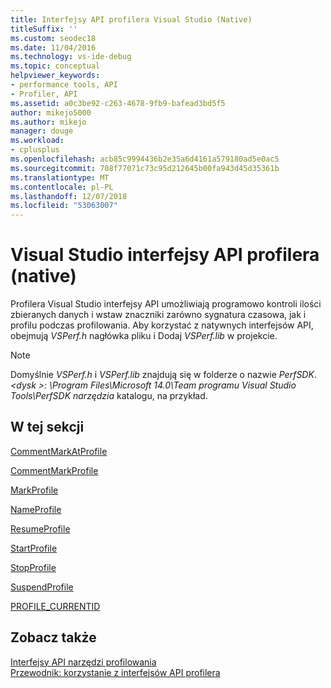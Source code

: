```yaml
---
title: Interfejsy API profilera Visual Studio (Native)
titleSuffix: ''
ms.custom: seodec18
ms.date: 11/04/2016
ms.technology: vs-ide-debug
ms.topic: conceptual
helpviewer_keywords:
- performance tools, API
- Profiler, API
ms.assetid: a0c3be92-c263-4678-9fb9-bafead3bd5f5
author: mikejo5000
ms.author: mikejo
manager: douge
ms.workload:
- cplusplus
ms.openlocfilehash: acb85c9994436b2e35a6d4161a579180ad5e0ac5
ms.sourcegitcommit: 708f77071c73c95d212645b00fa943d45d35361b
ms.translationtype: MT
ms.contentlocale: pl-PL
ms.lasthandoff: 12/07/2018
ms.locfileid: "53063007"
---
```

# <a name="visual-studio-profiler-api-reference-native"></a>Visual Studio interfejsy API profilera (native)
Profilera Visual Studio interfejsy API umożliwiają programowo kontroli ilości zbieranych danych i wstaw znaczniki zarówno sygnatura czasowa, jak i profilu podczas profilowania. Aby korzystać z natywnych interfejsów API, obejmują *VSPerf.h* nagłówka pliku i Dodaj *VSPerf.lib* w projekcie.  
  
> [!NOTE]
>  Domyślnie *VSPerf.h* i *VSPerf.lib* znajdują się w folderze o nazwie *PerfSDK*. *\<dysk >: \Program Files\Microsoft 14.0\Team programu Visual Studio Tools\PerfSDK narzędzia* katalogu, na przykład.  
  
## <a name="in-this-section"></a>W tej sekcji  
 [CommentMarkAtProfile](../profiling/commentmarkatprofile.md)  
  
 [CommentMarkProfile](../profiling/commentmarkprofile.md)  
  
 [MarkProfile](../profiling/markprofile.md)  
  
 [NameProfile](../profiling/nameprofile.md)  
  
 [ResumeProfile](../profiling/resumeprofile.md)  
  
 [StartProfile](../profiling/startprofile.md)  
  
 [StopProfile](../profiling/stopprofile.md)  
  
 [SuspendProfile](../profiling/suspendprofile.md)  
  
 [PROFILE_CURRENTID](../profiling/profile-currentid.md)  
  
## <a name="see-also"></a>Zobacz także  
 [Interfejsy API narzędzi profilowania](../profiling/profiling-tools-apis.md)   
 [Przewodnik: korzystanie z interfejsów API profilera](../profiling/walkthrough-using-profiler-apis.md)
